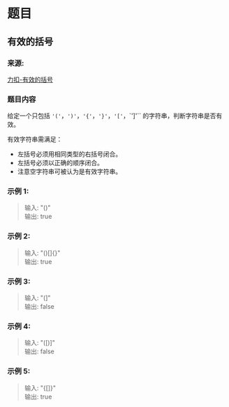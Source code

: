 # 题目

## 有效的括号

### 来源:

[力扣-有效的括号](https://leetcode-cn.com/problems/valid-parentheses/)

### 题目内容

给定一个只包括 `'('`，`')'`，`'{'`，`'}'`，`'['`，`']'`` 的字符串，判断字符串是否有效。

有效字符串需满足：

- 左括号必须用相同类型的右括号闭合。
- 左括号必须以正确的顺序闭合。
- 注意空字符串可被认为是有效字符串。

### 示例 1:

> 输入: "()"<br>
> 输出: true

### 示例 2:

> 输入: "()[]{}"<br>
> 输出: true

### 示例 3:

> 输入: "(]"<br>
> 输出: false

### 示例 4:

> 输入: "([)]"<br>
输出: false

### 示例 5:

> 输入: "{[]}"<br>
> 输出: true
